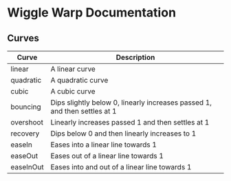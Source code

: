 # Wiggle Warp Documentation

## Curves
| Curve | Description |
| ----------- | ----------- |
| linear| A linear curve |
| quadratic | A quadratic curve |
| cubic | A cubic curve |
| bouncing | Dips slightly below 0, linearly increases passed 1, and then settles at 1 |
| overshoot | Linearly increases passed 1 and then settles at 1 |
| recovery | Dips below 0 and then linearly increases to 1 |
| easeIn | Eases into a linear line towards 1 |
| easeOut | Eases out of a linear line towards 1 |
| easeInOut| Eases into and out of a linear line towards 1 |
